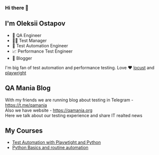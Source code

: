 ### Hi there 👋
## I'm Oleksii Ostapov

- 🐞 QA Engineer
- 🧙‍♂️ Test Manager
- 🤖 Test Automation Engineer
- 📈 Performance Test Engineer 
- 💬 Blogger

I'm big fan of test automation and performance testing. Love ❤️ [locust](https://locust.io/) and [playwright](https://playwright.dev/python/)

## QA Mania Blog
With my friends we are running blog about testing in Telegram - https://t.me/qamania  
Also we have website - https://qamania.org  
Here we talk about our testing experience and share IT realted news

## My Courses
- [Test Automation with Playwtight and Python](https://www.udemy.com/course/test-automation-with-playwright-and-python/?referralCode=0C1DD39F2C8A28802F95)
- [Python Basics and routine automation](https://qagroup.com.ua/courses/python-basics-and-routine-automation/)


<!--
**Ypurek/Ypurek** is a ✨ _special_ ✨ repository because its `README.md` (this file) appears on your GitHub profile.

Here are some ideas to get you started:

- 🔭 I’m currently working on ...
- 🌱 I’m currently learning ...
- 👯 I’m looking to collaborate on ...
- 🤔 I’m looking for help with ...
- 💬 Ask me about ...
- 📫 How to reach me: ...
- 😄 Pronouns: ...
- ⚡ Fun fact: ...
-->
